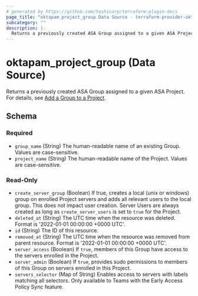 ```yaml
---
# generated by https://github.com/hashicorp/terraform-plugin-docs
page_title: "oktapam_project_group Data Source - terraform-provider-oktapam"
subcategory: ""
description: |-
  Returns a previously created ASA Group assigned to a given ASA Project. For details, see Add a Group to a Project https://help.okta.com/asa/en-us/Content/Topics/Adv_Server_Access/docs/setup/add-a-group-to-project.htm.
---
```


# oktapam_project_group (Data Source)

Returns a previously created ASA Group assigned to a given ASA Project. For details, see [Add a Group to a Project](https://help.okta.com/asa/en-us/Content/Topics/Adv_Server_Access/docs/setup/add-a-group-to-project.htm).



<!-- schema generated by tfplugindocs -->
## Schema

### Required

- `group_name` (String) The human-readable name of an existing Group. Values are case-sensitive.
- `project_name` (String) The human-readable name of the Project. Values are case-sensitive.

### Read-Only

- `create_server_group` (Boolean) If true, creates a local (unix or windows) group on enrolled Project servers and adds all relevant users to the local group. This does not impact user creation. Server Users are always created as long as `create_server_users` is set to `true` for the Project.
- `deleted_at` (String) The UTC time when the resource was deleted. Format is '2022-01-01 00:00:00 +0000 UTC'.
- `id` (String) The ID of this resource.
- `removed_at` (String) The UTC time when the resource was removed from parent resource. Format is '2022-01-01 00:00:00 +0000 UTC'.
- `server_access` (Boolean) If `true`, members of this Group have access to the servers enrolled in the Project.
- `server_admin` (Boolean) If `true`, provides sudo permissions to members of this Group on servers enrolled in this Project.
- `servers_selector` (Map of String) Enables access to servers with labels matching all selectors. Only available to Teams with the Early Access Policy Sync feature.


